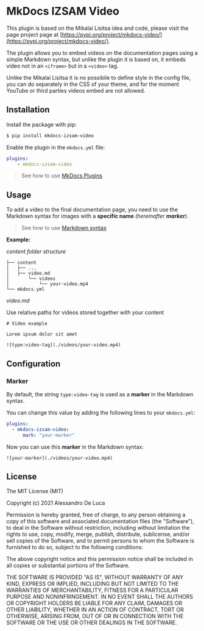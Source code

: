 # MkDocs IZSAM Video

This plugin is based on the Mikalai Lisitsa idea and code, please visit the page project page at [https://pypi.org/project/mkdocs-video/](https://pypi.org/project/mkdocs-video/).

The plugin allows you to embed videos on the documentation pages using a simple Markdown syntax, but unlike the plugin it is based on, it embeds video not in an `<iframe>` but in a `<video>` tag.

Unlike the Mikalai Lisitsa it is no possibile to define style in the config file, you can do separately in the CSS of your theme, and for the moment YouTube or third parties videos embed are not allowed.

## Installation

Install the package with pip:

```bash
$ pip install mkdocs-izsam-video
```

Enable the plugin in the `mkdocs.yml` file:

```yaml
plugins:
    - mkdocs-izsam-video
```

> See how to use [MkDocs Plugins](https://www.mkdocs.org/dev-guide/plugins/#using-plugins)

## Usage

To add a video to the final documentation page, you need to use the Markdown syntax for images with a **specific name** *(hereinafter ***marker***)*.

> See how to use [Markdown syntax](https://guides.github.com/features/mastering-markdown/)

**Example:**

*content folder structure*

```
├── content
|   ├── ...
│   ├── video.md
│       └── videos
│           └── your-video.mp4
└── mkdocs.yml
```

*video.md*

Use relative paths for videos stored together with your content

```
# Video example

Lorem ipsum dolor sit amet

![type:video-tag](./videos/your-video.mp4)
```

## Configuration

### Marker

By default, the string `type:video-tag` is used as a **marker** in the Markdown syntax.

You can change this value by adding the following lines to your `mkdocs.yml`:

```yaml
plugins:
  - mkdocs-izsam-video:
      mark: "your-marker"
```

Now you can use this **marker** in the Markdown syntax:

```
![your-marker](./videos/your-video.mp4)
```

## License

The MIT License (MIT)

Copyright (c) 2021 Alessandro De Luca

Permission is hereby granted, free of charge, to any person obtaining a copy of this software and associated documentation files (the "Software"), to deal in the Software without restriction, including without limitation the rights to use, copy, modify, merge, publish, distribute, sublicense, and/or sell copies of the Software, and to permit persons to whom the Software is furnished to do so, subject to the following conditions:

The above copyright notice and this permission notice shall be included in all copies or substantial portions of the Software.

THE SOFTWARE IS PROVIDED "AS IS", WITHOUT WARRANTY OF ANY KIND, EXPRESS OR IMPLIED, INCLUDING BUT NOT LIMITED TO THE WARRANTIES OF MERCHANTABILITY, FITNESS FOR A PARTICULAR PURPOSE AND NONINFRINGEMENT. IN NO EVENT SHALL THE AUTHORS OR COPYRIGHT HOLDERS BE LIABLE FOR ANY CLAIM, DAMAGES OR OTHER LIABILITY, WHETHER IN AN ACTION OF CONTRACT, TORT OR OTHERWISE, ARISING FROM, OUT OF OR IN CONNECTION WITH THE SOFTWARE OR THE USE OR OTHER DEALINGS IN THE SOFTWARE.
